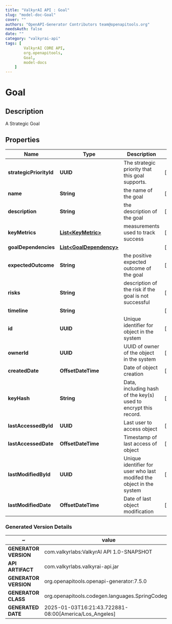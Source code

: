 ```yaml
---
title: "ValkyrAI API : Goal"
slug: "model-doc-Goal"
cover: ""
authors: "OpenAPI-Generator Contributors team@openapitools.org"
needsAuth: false
date: ""
category: "valkyrai-api"
tags: [
        ValkyrAI CORE API,
        org.openapitools,
        Goal,
        model-docs
    ]
---
```


# Goal


## Description
A Strategic Goal

## Properties

| Name | Type | Description | Notes |
|------------ | ------------- | ------------- | -------------|
|**strategicPriorityId** | **UUID** | The strategic priority that this goal supports. |  [optional] |
|**name** | **String** | the name of the goal |  [optional] |
|**description** | **String** | the description of the goal |  [optional] |
|**keyMetrics** | [**List&lt;KeyMetric&gt;**](KeyMetric.md) | measurements used to track success |  [optional] |
|**goalDependencies** | [**List&lt;GoalDependency&gt;**](GoalDependency.md) |  |  [optional] |
|**expectedOutcome** | **String** | the positive expected outcome of the goal |  [optional] |
|**risks** | **String** | description of the risk if the goal is not successful |  [optional] |
|**timeline** | **String** |  |  [optional] |
|**id** | **UUID** | Unique identifier for object in the system |  [optional] |
|**ownerId** | **UUID** | UUID of owner of the object in the system |  [optional] |
|**createdDate** | **OffsetDateTime** | Date of object creation |  [optional] |
|**keyHash** | **String** | Data, including hash of the key(s) used to encrypt this record. |  [optional] |
|**lastAccessedById** | **UUID** | Last user to access object |  [optional] |
|**lastAccessedDate** | **OffsetDateTime** | Timestamp of last access of object |  [optional] |
|**lastModifiedById** | **UUID** | Unique identifier for user who last modifed the object in the system |  [optional] |
|**lastModifiedDate** | **OffsetDateTime** | Date of last object modification |  [optional] |


### Generated Version Details

~ | value
------------- | -------------
**GENERATOR VERSION** | com.valkyrlabs:ValkyrAI API 1.0-SNAPSHOT
**API ARTIFACT** | com.valkyrlabs.valkyrai-api.jar
**GENERATOR VERSION** | org.openapitools.openapi-generator:7.5.0
**GENERATOR CLASS** | org.openapitools.codegen.languages.SpringCodegen
**GENERATED DATE** | 2025-01-03T16:21:43.722881-08:00[America/Los_Angeles]
